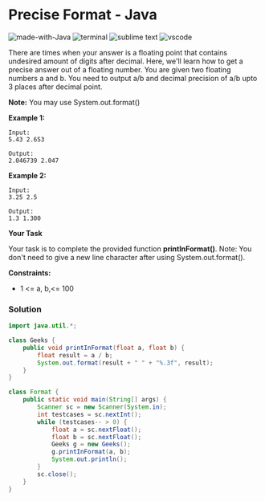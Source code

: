 # Precise Format - Java
![made-with-Java](https://img.shields.io/badge/Made%20with-Java-007396.svg)
![terminal](https://img.shields.io/badge/Windows%20Terminal-4D4D4D?logo=windows%20terminal&logoColor=white)
![sublime text](https://img.shields.io/badge/sublime_text-%23575757.svg?logo=sublime-text&logoColor=important)
![vscode](https://img.shields.io/badge/Visual_Studio_Code-0078D4?logo=visual%20studio%20code&logoColor=white)

There are times when your answer is a floating point that contains undesired amount of digits after decimal. Here, we'll learn how to get a precise answer out of a floating number. You are given two floating numbers a and b. You need to output a/b and decimal precision of a/b upto 3 places after decimal point.

**Note:** You may use System.out.format()

__Example 1:__
```
Input:
5.43 2.653

Output:
2.046739 2.047
```
__Example 2:__
```
Input:
3.25 2.5

Output:
1.3 1.300
```
__Your Task__

Your task is to complete the provided function **printInFormat()**.
Note: You don't need to give a new line character after using System.out.format().

__Constraints:__
- 1 <= a, b,<= 100

### Solution
```java
import java.util.*;

class Geeks {
    public void printInFormat(float a, float b) {
        float result = a / b;
        System.out.format(result + " " + "%.3f", result);
    }
}

class Format {
    public static void main(String[] args) {
        Scanner sc = new Scanner(System.in);
        int testcases = sc.nextInt();
        while (testcases-- > 0) {
            float a = sc.nextFloat();
            float b = sc.nextFloat();
            Geeks g = new Geeks();
            g.printInFormat(a, b);
            System.out.println();
        }
        sc.close();
    }
}
```